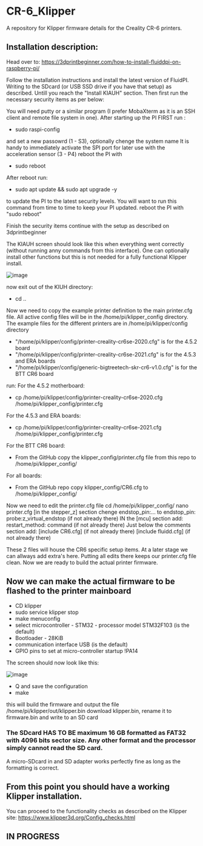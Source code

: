 # CR-6_Klipper
A repository for Klipper firmware details for the Creality CR-6 printers.

## Installation description:

Head over to: https://3dprintbeginner.com/how-to-install-fluiddpi-on-raspberry-pi/

Follow the installation instructions and install the latest version of FluidPI. Writing to the SDcard (or USB SSD drive if you have that setup) as described. Untill you reach the "Install KIAUH" section. Then first run the necessary security items as per below:

You will need putty or a similar program (I prefer MobaXterm as it is an SSH client and remote file system in one).
After starting up the PI FIRST run :
* sudo raspi-config

and set a new passowrd (1 - S3), optionally chenge the system name
It is handy to immediately activate the SPI port for later use with the acceleration sensor (3 - P4)
reboot the PI with 
* sudo reboot
 
After reboot run:
* sudo apt update && sudo apt upgrade -y

to update the PI to the latest security levels. You will want to run this command from time to time to keep your PI updated.
reboot the PI with "sudo reboot"
 
Finish the security items continue with the setup as described on 3dprintbeginner
 
The KIAUH screen should look like this when everything went correctly (without running anny commands from this interface). One can optionally install other functions but this is not needed for a fully functional Klipper install.

![image](https://user-images.githubusercontent.com/13643644/123164303-1004a700-d473-11eb-9999-e2fdb3fe8a28.png)


now exit out of the KIUH directory:
* cd ..

Now we need to copy the example printer definition to the main printer.cfg file. All active config files will be in the /home/pi/klipper_config directory. The example files for the different printers are in /home/pi/klipper/config directory
* "/home/pi/klipper/config/printer-creality-cr6se-2020.cfg" is for the 4.5.2 board
* "/home/pi/klipper/config/printer-creality-cr6se-2021.cfg" is for the 4.5.3 and ERA boards
* "/home/pi/klipper/config/generic-bigtreetech-skr-cr6-v1.0.cfg" is for the BTT CR6 board

run:
For the 4.5.2 motherboard:
* cp /home/pi/klipper/config/printer-creality-cr6se-2020.cfg /home/pi/klipper_config/printer.cfg

For the 4.5.3 and ERA boards:
* cp /home/pi/klipper/config/printer-creality-cr6se-2021.cfg /home/pi/klipper_config/printer.cfg

For the BTT CR6 board:
* From the GitHub copy the klipper_config/printer.cfg file from this repo to /home/pi/klipper_config/

For all boards:
* From the GitHub repo copy klipper_config/CR6.cfg to /home/pi/klipper_config/
 
Now we need to edit the printer.cfg file
cd /home/pi/klipper_config/
nano printer.cfg
[in the stepper_z] section chenge endstop_pin:... to endstop_pin: probe:z_virtual_endstop (if not already there)
IN the [mcu] section add: 
 restart_method: command (if not already there)
Just below the comments section add:
 [include CR6.cfg] (if not already there)
 [include fluidd.cfg] (if not already there)

These 2 files will house the CR6 specific setup items. At a later stage we can allways add extra's here. Putting all edits there keeps our printer.cfg file clean.
Now we are ready to build the actual printer firmware.

## Now we can make the actual firmware to be flashed to the printer mainboard

* CD klipper
* sudo service klipper stop
* make menuconfig
* select microcontroller - STM32 - processor model STM32F103 (is the default) 
* Bootloader - 28KiB 
* communication interface USB (is the default)
* GPIO pins to set at micro-controller startup !PA14

The screen should now look like this:

![image](https://user-images.githubusercontent.com/13643644/123483020-6a823c80-d606-11eb-8dfc-3924ef9c4a7f.png)

* Q and save the configuration
* make

this will build the firmware and output the file /home/pi/klipper/out/klipper.bin
download klipper.bin, rename it to firmware.bin and write to an SD card
### The SDcard HAS TO BE maximum 16 GB formatted as FAT32 with 4096 bits sector size. Any other format and the processor simply cannot read the SD card.
A micro-SDcard in and SD adapter works perfectly fine as long as the formatting is correct.

## From this point you should have a working Klipper installation.
You can proceed to the functionality checks as described on the Klipper site: https://www.klipper3d.org/Config_checks.html
 
 ## IN PROGRESS
